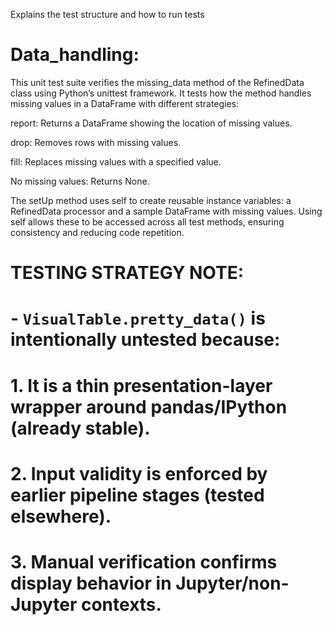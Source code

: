 Explains the test structure and how to run tests

# Data_handling:

This unit test suite verifies the missing_data method of the RefinedData class using Python’s unittest framework. It tests how the method handles missing values in a DataFrame with different strategies:

report: Returns a DataFrame showing the location of missing values.

drop: Removes rows with missing values.

fill: Replaces missing values with a specified value.

No missing values: Returns None.

The setUp method uses self to create reusable instance variables: a RefinedData processor and a sample DataFrame with missing values. Using self allows these to be accessed across all test methods, ensuring consistency and reducing code repetition.



# TESTING STRATEGY NOTE:
# - `VisualTable.pretty_data()` is intentionally untested because:
#   1. It is a thin presentation-layer wrapper around pandas/IPython (already stable).
#   2. Input validity is enforced by earlier pipeline stages (tested elsewhere).
#   3. Manual verification confirms display behavior in Jupyter/non-Jupyter contexts.